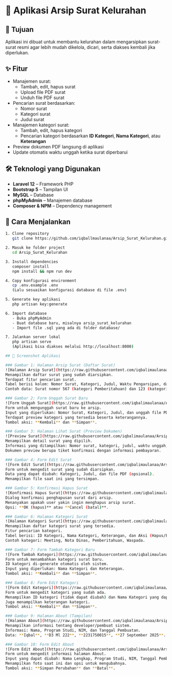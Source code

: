# 📂 Aplikasi Arsip Surat Kelurahan

## 🎯 Tujuan
Aplikasi ini dibuat untuk membantu kelurahan dalam mengarsipkan surat-surat resmi agar lebih mudah dikelola, dicari, serta diakses kembali jika diperlukan.

## ✨ Fitur
- Manajemen surat:
  - Tambah, edit, hapus surat
  - Upload file PDF surat
  - Unduh file PDF surat
- Pencarian surat berdasarkan:
  - Nomor surat
  - Kategori surat
  - Judul surat
- Manajemen kategori surat:
  - Tambah, edit, hapus kategori
  - Pencarian kategori berdasarkan **ID Kategori**, **Nama Kategori**, atau **Keterangan**
- Preview dokumen PDF langsung di aplikasi
- Update otomatis waktu unggah ketika surat diperbarui

## 🛠️ Teknologi yang Digunakan
- **Laravel 12** – Framework PHP
- **Bootstrap 5** – Tampilan UI
- **MySQL** – Database
- **phpMyAdmin** – Manajemen database
- **Composer & NPM** – Dependency management

## 🚀 Cara Menjalankan
```bash
1. Clone repository
   git clone https://github.com/iqballmaulanaa/Arsip_Surat_Kelurahan.git

2. Masuk ke folder project
   cd Arsip_Surat_Kelurahan

3. Install dependencies
   composer install
   npm install && npm run dev

4. Copy konfigurasi environment
   cp .env.example .env
   (Lalu sesuaikan konfigurasi database di file .env)

5. Generate key aplikasi
   php artisan key:generate

6. Import database
   - Buka phpMyAdmin
   - Buat database baru, misalnya arsip_surat_kelurahan
   - Import file .sql yang ada di folder database/

7. Jalankan server lokal
   php artisan serve
   (Aplikasi bisa diakses melalui http://localhost:8000)

## 📸 Screenshot Aplikasi

### Gambar 1: Halaman Arsip Surat (Daftar Surat)
![Halaman Arsip Surat](https://raw.githubusercontent.com/iqbalimaulanaa/Arsip_Surat_Kelurahan/screenshots/1.png)  
Menampilkan daftar surat yang sudah diarsipkan.  
Terdapat fitur pencarian surat.  
Tabel berisi kolom: Nomor Surat, Kategori, Judul, Waktu Pengarsipan, dan Aksi (Hapus).  
Contoh data: Surat nomor 567 (kategori Pemberitahuan) dan 123 (kategori Nota Dinas).  

### Gambar 2: Form Unggah Surat Baru
![Form Unggah Surat](https://raw.githubusercontent.com/iqbalimaulanaa/Arsip_Surat_Kelurahan/main/screenshots/2.png)  
Form untuk mengunggah surat baru ke arsip.  
Input yang diperlukan: Nomor Surat, Kategori, Judul, dan unggah file PDF.  
Terdapat preview kategori yang tersedia beserta keterangannya.  
Tombol aksi: **Kembali** dan **Simpan**.  

### Gambar 3: Halaman Lihat Surat (Preview Dokumen)
![Preview Surat](https://raw.githubusercontent.com/iqbalimaulanaa/Arsip_Surat_Kelurahan/main/screenshots/3.png)  
Menampilkan detail surat yang dipilih.  
Informasi yang ditampilkan: Nomor surat, kategori, judul, waktu unggah, dan preview dokumen.  
Dokumen preview berupa tiket konfirmasi dengan informasi pembayaran.  

### Gambar 4: Form Edit Surat
![Form Edit Surat](https://raw.githubusercontent.com/iqbalimaulanaa/Arsip_Surat_Kelurahan/main/screenshots/4.png)  
Form untuk mengedit surat yang sudah diarsipkan.  
Data yang dapat diubah: Kategori, Judul, dan file PDF (opsional).  
Menampilkan file saat ini yang tersimpan.  

### Gambar 5: Konfirmasi Hapus Surat
![Konfirmasi Hapus Surat](https://raw.githubusercontent.com/iqbalimaulanaa/Arsip_Surat_Kelurahan/main/screenshots/5.png)  
Dialog konfirmasi penghapusan surat dari arsip.  
Menanyakan apakah user yakin ingin menghapus arsip surat.  
Opsi: **OK (hapus)** atau **Cancel (batal)**.  

### Gambar 6: Halaman Kategori Surat
![Halaman Kategori Surat](https://raw.githubusercontent.com/iqbalimaulanaa/Arsip_Surat_Kelurahan/main/screenshots/6.png)  
Menampilkan daftar kategori surat yang tersedia.  
Fitur pencarian kategori.  
Tabel berisi: ID Kategori, Nama Kategori, Keterangan, dan Aksi (Hapus/Edit).  
Contoh kategori: Meeting, Nota Dinas, Pemberitahuan, Waspada.  

### Gambar 7: Form Tambah Kategori Baru
![Form Tambah Kategori](https://raw.githubusercontent.com/iqbalimaulanaa/Arsip_Surat_Kelurahan/main/screenshots/7.png)  
Form untuk menambahkan kategori surat baru.  
ID kategori di-generate otomatis oleh sistem.  
Input yang diperlukan: Nama Kategori dan Keterangan.  
Tombol aksi: **Kembali** dan **Simpan**.  

### Gambar 8: Form Edit Kategori
![Form Edit Kategori](https://raw.githubusercontent.com/iqbalimaulanaa/Arsip_Surat_Kelurahan/main/screenshots/8.png)  
Form untuk mengedit kategori yang sudah ada.  
Menampilkan ID kategori (tidak dapat diubah) dan Nama Kategori yang dapat diedit.  
Juga menampilkan keterangan kategori.  
Tombol aksi: **Kembali** dan **Simpan**.  

### Gambar 9: Halaman About (Tampilan)
![Halaman About](https://raw.githubusercontent.com/iqbalimaulanaa/Arsip_Surat_Kelurahan/main/screenshots/9.png)  
Menampilkan informasi tentang developer/pembuat sistem.  
Informasi: Nama, Program Studi, NIM, dan Tanggal Pembuatan.  
Data: **Iqbal**, **D3 Ml 222**, **2231750015**, **27 September 2025**.  

### Gambar 10: Form Edit About
![Form Edit About](https://raw.githubusercontent.com/iqbalimaulanaa/Arsip_Surat_Kelurahan/main/screenshots/10.png)  
Form untuk mengedit informasi halaman About.  
Input yang dapat diubah: Nama Lengkap, Program Studi, NIM, Tanggal Pembuatan, dan Foto Developer.  
Menampilkan foto saat ini dan opsi untuk mengubahnya.  
Tombol aksi: **Simpan Perubahan** dan **Batal**.  
